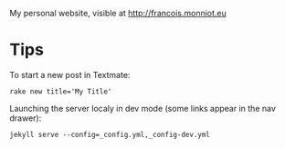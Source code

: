 My personal website, visible at http://francois.monniot.eu

Tips
=====
To start a new post in Textmate:

    rake new title='My Title'

Launching the server localy in dev mode (some links appear in the nav drawer):

    jekyll serve --config=_config.yml,_config-dev.yml
